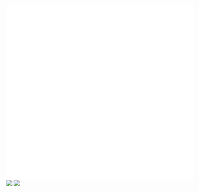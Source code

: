 <img align='right' alt="wakatime" src="https://raw.githubusercontent.com/fengwei2002/fengwei2002/0927f5dd9f67e19effd9d81ed08d961a881d828f/calendar.svg">
<img align='right' alt="isocalendar" src="https://raw.githubusercontent.com/fengwei2002/fengwei2002/0927f5dd9f67e19effd9d81ed08d961a881d828f/activity.svg">

<!-- <img align='right' alt="isocalendar" src="https://raw.githubusercontent.com/fengwei2002/fengwei2002/0927f5dd9f67e19effd9d81ed08d961a881d828f/habits.svg"> -->

![](https://github-readme-stats.vercel.app/api?username=fengwei2002&show_icons=true&count_private=true&hide_title=true%27&hide=contribs&include_all_commits=true&theme=highcontrast&bg_color=30,e96443,904e95)
![](https://github-readme-stats.vercel.app/api/top-langs/?username=fengwei2002&hide=html&layout=compact)

 <!-- ![github stats](https://github-readme-stats.vercel.app/api?username=fengwei2002&show_icons=true) -->
